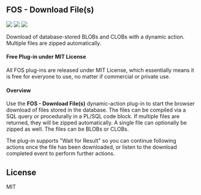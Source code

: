 

## FOS - Download File(s)

![](https://img.shields.io/badge/Plug--in_Type-Dynamic_Action-orange.svg) ![](https://img.shields.io/badge/APEX-19.2-success.svg) ![](https://img.shields.io/badge/APEX-20.1-success.svg)

Download of database-stored BLOBs and CLOBs with a dynamic action. Multiple files are zipped automatically.
<h4>Free Plug-in under MIT License</h4>
<p>
All FOS plug-ins are released under MIT License, which essentially means it is free for everyone to use, no matter if commercial or private use.
</p>
<h4>Overview</h4>
<p>Use the <strong>FOS - Download File(s)</strong> dynamic-action plug-in to start the browser download of files stored in the database. The files can be compiled via a SQL query or procedurally in a PL/SQL code block. If multiple files are returned, they will be zipped automatically. A single file can optionally be zipped as well. The files can be BLOBs or CLOBs.</p>
<p>The plug-in supports "Wait for Result" so you can continue following actions once the file has been downloaded, or listen to the download completed event to perform further actions.</p>

## License

MIT



